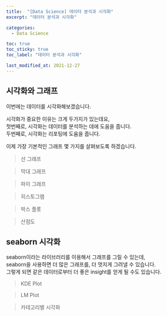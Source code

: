 ```yaml
---
title:  "[Data Science] 데이터 분석과 시각화"
excerpt: "데이터 분석과 시각화"

categories:
  - Data Science

toc: true
toc_sticky: true
toc_label: "데이터 분석과 시각화"

last_modified_at: 2021-12-27
---
```


## 시각화와 그래프

이번에는 데이터를 시각화해보겠습니다.

시각화가 중요한 이유는 크게 두가지가 있는데요,<br>
첫번째로, 시각화는 데이터를 분석하는 데에 도움을 줍니다.<br>
두번째로, 시각화는 리포팅에 도움을 줍니다.

이제 가장 기본적인 그래프 몇 가지를 살펴보도록 하겠습니다.

> 선 그래프

<script src="https://gist.github.com/Geniemo/fecec296ad18c2cb28421411f397a4be.js"></script>

> 막대 그래프

<script src="https://gist.github.com/Geniemo/f0ebe5546ccab6ddabdb3d3c380fa56c.js"></script>

> 파이 그래프

<script src="https://gist.github.com/Geniemo/563b8a6df9ff76a20389d3f7236719a7.js"></script>

> 히스토그램

<script src="https://gist.github.com/Geniemo/5cc9fc3313f4331c4e78cdc695629656.js"></script>

> 박스 플롯

<script src="https://gist.github.com/Geniemo/a5029462360515432d5266a153dc3339.js"></script>

> 산점도

<script src="https://gist.github.com/Geniemo/bef0ac3aa08bb1b2e1bea6ce681aebc7.js"></script>

## seaborn 시각화

seaborn이라는 라이브러리를 이용해서 그래프를 그릴 수 있는데,<br>
seaborn을 사용하면 더 많은 그래프를, 더 멋지게 그려낼 수 있습니다.<br>
그렇게 되면 같은 데이터로부터 더 좋은 insight를 얻게 될 수도 있습니다.

> KDE Plot

<script src="https://gist.github.com/Geniemo/956443fb55ddca2dcaf4729bb1f1b1ad.js"></script>

> LM Plot

<script src="https://gist.github.com/Geniemo/0cb6bd438ec71403ec09f6459a1e709f.js"></script>

> 카테고리별 시각화

<script src="https://gist.github.com/Geniemo/f082326cade70e4b3db4c3b967c5c170.js"></script>